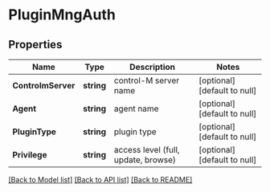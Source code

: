 # PluginMngAuth

## Properties
Name | Type | Description | Notes
------------ | ------------- | ------------- | -------------
**ControlmServer** | **string** | control-M server name | [optional] [default to null]
**Agent** | **string** | agent name | [optional] [default to null]
**PluginType** | **string** | plugin type | [optional] [default to null]
**Privilege** | **string** | access level (full, update, browse) | [optional] [default to null]

[[Back to Model list]](../README.md#documentation-for-models) [[Back to API list]](../README.md#documentation-for-api-endpoints) [[Back to README]](../README.md)

